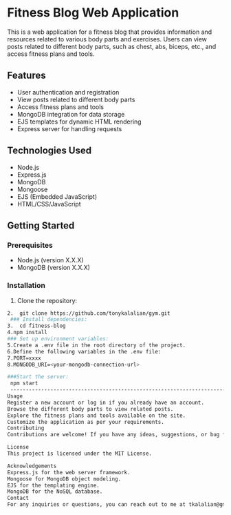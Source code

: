 # Fitness Blog Web Application
This is a web application for a fitness blog that provides information and resources related to various body parts and exercises. Users can view posts related to different body parts, such as chest, abs, biceps, etc., and access fitness plans and tools.

## Features

- User authentication and registration
- View posts related to different body parts
- Access fitness plans and tools
- MongoDB integration for data storage
- EJS templates for dynamic HTML rendering
- Express server for handling requests

## Technologies Used

- Node.js
- Express.js
- MongoDB
- Mongoose
- EJS (Embedded JavaScript)
- HTML/CSS/JavaScript

## Getting Started

### Prerequisites

- Node.js (version X.X.X)
- MongoDB (version X.X.X)

### Installation
1. Clone the repository:
 ```bash https://github.com/tonykalalian/gym.git
2.  git clone https://github.com/tonykalalian/gym.git
  ### Install dependencies:
3.  cd fitness-blog
4.npm install
### Set up environment variables:
5.Create a .env file in the root directory of the project.
6.Define the following variables in the .env file:
7.PORT=xxxx
8.MONGODB_URI=<your-mongodb-connection-url>

###Start the server:
  npm start
  --------------------------------------------------------------------------------------------------------------------
Usage
Register a new account or log in if you already have an account.
Browse the different body parts to view related posts.
Explore the fitness plans and tools available on the site.
Customize the application as per your requirements.
Contributing
Contributions are welcome! If you have any ideas, suggestions, or bug fixes, please open an issue or submit a pull request.

License
This project is licensed under the MIT License.

Acknowledgements
Express.js for the web server framework.
Mongoose for MongoDB object modeling.
EJS for the templating engine.
MongoDB for the NoSQL database.
Contact
For any inquiries or questions, you can reach out to me at tkalalian@gmail.com
